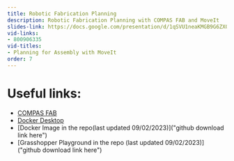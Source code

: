 ```yaml
---
title: Robotic Fabrication Planning
description: Robotic Fabrication Planning with COMPAS FAB and MoveIt
slides-link: https://docs.google.com/presentation/d/1qSVU1neaKMGB9G6ZXQtxqF8JLM43VixEK1s12HQNV-g/edit#slide=id.gc1f42a07d5_0_47
vid-links:
- 800906335
vid-titles:
- Planning for Assembly with MoveIt
order: 7
---
```


<!-- CONTENT -->

# Useful links:


* [COMPAS FAB](https://gramaziokohler.github.io/compas_fab/latest/)
* [Docker Desktop](https://www.docker.com/products/docker-desktop)
* [Docker Image in the repo(last updated 09/02/2023)]("github download link here")
* [Grasshopper Playground in the repo (last updated 09/02/2023)]("github download link here") 
